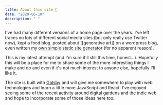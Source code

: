 ```yaml
---
title: About this site 🏡
date: "2020-06-10"
description: " "
---
```


I've had many different versions of a home page over the years. I've left traces on lots of different social media sites (but only really use Twitter now), kept a food blog, posted about [[generative art]] on a wordpress blog, even written [my own simple static site generator](https://github.com/justinpinkney/sissigen) (for no apparent reason).

This is my latest attempt (and I'm sure it'll still this time, honest...). Hopefully this will be a place for me to share some of the more interesting things I make and do and even if it's not much interest to anyone else, hopefully I'll like it.

The site is built with [Gatsby](https://www.gatsbyjs.org/) and will give me somewhere to play with web technologies and learn a little more JavaScript and React. I've enjoyed seeing some of the recent activity around digital gardens and the indie web and hope to incorporate some of those ideas here too.